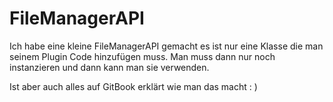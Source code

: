 # FileManagerAPI
Ich habe eine kleine FileManagerAPI gemacht es ist nur eine Klasse die man seinem Plugin Code hinzufügen muss. Man muss dann nur noch instanzieren und dann kann man sie verwenden.

Ist aber auch alles auf GitBook erklärt wie man das macht : )
